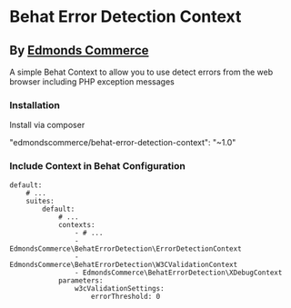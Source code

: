 # Behat Error Detection Context
## By [Edmonds Commerce](https://www.edmondscommerce.co.uk)

A simple Behat Context to allow you to use detect errors from the web browser including PHP exception messages

### Installation

Install via composer

"edmondscommerce/behat-error-detection-context": "~1.0"


### Include Context in Behat Configuration

```
default:
    # ...
    suites:
        default:
            # ...
            contexts:
                - # ...
                - EdmondsCommerce\BehatErrorDetection\ErrorDetectionContext
                - EdmondsCommerce\BehatErrorDetection\W3CValidationContext
                - EdmondsCommerce\BehatErrorDetection\XDebugContext
            parameters:
                w3cValidationSettings:
                    errorThreshold: 0

```
